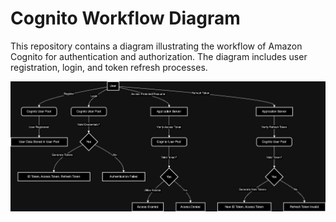 
# Cognito Workflow Diagram

This repository contains a diagram illustrating the workflow of Amazon Cognito for authentication and authorization. The diagram includes user registration, login, and token refresh processes.

![Cognito Workflow Diagram](./cognito.png)
